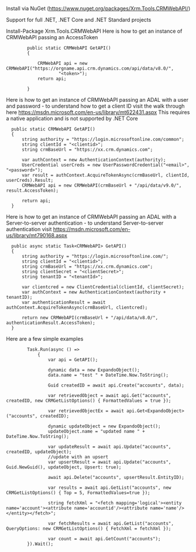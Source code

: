 
Install via NuGet (https://www.nuget.org/packages/Xrm.Tools.CRMWebAPI/)

Support for full .NET, .NET Core and .NET Standard projects

Install-Package Xrm.Tools.CRMWebAPI 
Here is how to get an instance of CRMWebAPI passing an AccessToken
````
        public static CRMWebAPI GetAPI()
        {

            CRMWebAPI api = new CRMWebAPI("https://orgname.api.crm.dynamics.com/api/data/v8.0/",
                    "<token>");
            return api;

        }
````
Here is how to get an instance of CRMWebAPI passing an ADAL with a user and password - to understand how to get a client ID visit the walk through here https://msdn.microsoft.com/en-us/library/mt622431.aspx This requires a native application and is not supported by .NET Core

````
  public static CRMWebAPI GetAPI()
  {
      string authority = "https://login.microsoftonline.com/common";
      string clientId = "<clientid>";
      string crmBaseUrl = "https://xx.crm.dynamics.com";

      var authContext = new AuthenticationContext(authority);
      UserCredential userCreds = new UserPasswordCredential("<email>", "<password>");
      var result = authContext.AcquireTokenAsync(crmBaseUrl, clientId, userCreds).Result;
      CRMWebAPI api = new CRMWebAPI(crmBaseUrl + "/api/data/v9.0/", result.AccessToken);
      
      return api;
  }
````

Here is how to get an instance of CRMWebAPI passing an ADAL with a Server-to-server authentication - to understand Server-to-server authentication visit
https://msdn.microsoft.com/en-us/library/mt790168.aspx
````
  public async static Task<CRMWebAPI> GetAPI()
  {
      string authority = "https://login.microsoftonline.com/";
      string clientId = "<clientid>";
      string crmBaseUrl = "https://xx.crm.dynamics.com";
      string clientSecret = "<clientSecret>";
      string tenantID = "<tenantId>"; 

      var clientcred = new ClientCredential(clientId, clientSecret);
      var authContext = new AuthenticationContext(authority + tenantID);
      var authenticationResult = await authContext.AcquireTokenAsync(crmBaseUrl, clientcred);
  
      return new CRMWebAPI(crmBaseUrl + "/api/data/v8.0/", authenticationResult.AccessToken);
  }
````

Here are a few simple examples 
````
        Task.Run(async () =>
            {
                var api = GetAPI();

                dynamic data = new ExpandoObject();
                data.name = "test " + DateTime.Now.ToString();

                Guid createdID = await api.Create("accounts", data);                

                var retrievedObject = await api.Get("accounts", createdID, new CRMGetListOptions() { FormattedValues = true });

                var retrievedObjectEx = await api.Get<ExpandoObject>("accounts", createdID);

                dynamic updateObject = new ExpandoObject();
                updateObject.name = "updated name " + DateTime.Now.ToString();

                var updateResult = await api.Update("accounts", createdID, updateObject);
                //update with an upsert
                var upsertResult = await api.Update("accounts", Guid.NewGuid(), updateObject, Upsert: true);

                await api.Delete("accounts", upsertResult.EntityID);

                var results = await api.GetList("accounts", new CRMGetListOptions() { Top = 5, FormattedValues=true });

                string fetchXml = "<fetch mapping='logical'><entity name='account'><attribute name='accountid'/><attribute name='name'/></entity></fetch>";

                var fetchResults = await api.GetList("accounts", QueryOptions: new CRMGetListOptions() { FetchXml = fetchXml });

                var count = await api.GetCount("accounts");
        }).Wait();
